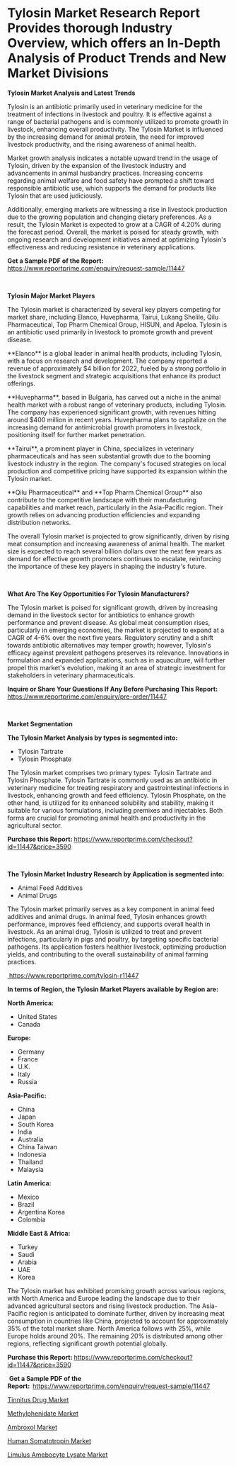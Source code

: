 <p><h1>Tylosin Market Research Report Provides thorough Industry Overview, which offers an In-Depth Analysis of Product Trends and New Market Divisions</h1></p><p><strong>Tylosin Market Analysis and Latest Trends</strong></p>
<p><p>Tylosin is an antibiotic primarily used in veterinary medicine for the treatment of infections in livestock and poultry. It is effective against a range of bacterial pathogens and is commonly utilized to promote growth in livestock, enhancing overall productivity. The Tylosin Market is influenced by the increasing demand for animal protein, the need for improved livestock productivity, and the rising awareness of animal health.</p><p>Market growth analysis indicates a notable upward trend in the usage of Tylosin, driven by the expansion of the livestock industry and advancements in animal husbandry practices. Increasing concerns regarding animal welfare and food safety have prompted a shift toward responsible antibiotic use, which supports the demand for products like Tylosin that are used judiciously.</p><p>Additionally, emerging markets are witnessing a rise in livestock production due to the growing population and changing dietary preferences. As a result, the Tylosin Market is expected to grow at a CAGR of 4.20% during the forecast period. Overall, the market is poised for steady growth, with ongoing research and development initiatives aimed at optimizing Tylosin's effectiveness and reducing resistance in veterinary applications.</p></p>
<p><strong>Get a Sample PDF of the Report:&nbsp;</strong> <a href="https://www.reportprime.com/enquiry/request-sample/11447?utm_campaign=1999&utm_medium=2&utm_source=Github&utm_content=ia&utm_term=20032025&utm_id=tylosin">https://www.reportprime.com/enquiry/request-sample/11447</a></p>
<p>&nbsp;</p>
<p><strong>Tylosin Major Market Players</strong></p>
<p><p>The Tylosin market is characterized by several key players competing for market share, including Elanco, Huvepharma, Tairui, Lukang Shelile, Qilu Pharmaceutical, Top Pharm Chemical Group, HISUN, and Apeloa. Tylosin is an antibiotic used primarily in livestock to promote growth and prevent disease.</p><p>**Elanco** is a global leader in animal health products, including Tylosin, with a focus on research and development. The company reported a revenue of approximately $4 billion for 2022, fueled by a strong portfolio in the livestock segment and strategic acquisitions that enhance its product offerings.</p><p>**Huvepharma**, based in Bulgaria, has carved out a niche in the animal health market with a robust range of veterinary products, including Tylosin. The company has experienced significant growth, with revenues hitting around $400 million in recent years. Huvepharma plans to capitalize on the increasing demand for antimicrobial growth promoters in livestock, positioning itself for further market penetration.</p><p>**Tairui**, a prominent player in China, specializes in veterinary pharmaceuticals and has seen substantial growth due to the booming livestock industry in the region. The company's focused strategies on local production and competitive pricing have supported its expansion within the Tylosin market.</p><p>**Qilu Pharmaceutical** and **Top Pharm Chemical Group** also contribute to the competitive landscape with their manufacturing capabilities and market reach, particularly in the Asia-Pacific region. Their growth relies on advancing production efficiencies and expanding distribution networks.</p><p>The overall Tylosin market is projected to grow significantly, driven by rising meat consumption and increasing awareness of animal health. The market size is expected to reach several billion dollars over the next few years as demand for effective growth promoters continues to escalate, reinforcing the importance of these key players in shaping the industry's future.</p></p>
<p>&nbsp;</p>
<p><strong>What Are The Key Opportunities For Tylosin Manufacturers?</strong></p>
<p><p>The Tylosin market is poised for significant growth, driven by increasing demand in the livestock sector for antibiotics to enhance growth performance and prevent disease. As global meat consumption rises, particularly in emerging economies, the market is projected to expand at a CAGR of 4-6% over the next five years. Regulatory scrutiny and a shift towards antibiotic alternatives may temper growth; however, Tylosin's efficacy against prevalent pathogens preserves its relevance. Innovations in formulation and expanded applications, such as in aquaculture, will further propel this market's evolution, making it an area of strategic investment for stakeholders in veterinary pharmaceuticals.</p></p>
<p><strong>Inquire or Share Your Questions If Any Before Purchasing This Report:</strong> <a href="https://www.reportprime.com/enquiry/pre-order/11447?utm_campaign=1999&utm_medium=2&utm_source=Github&utm_content=ia&utm_term=20032025&utm_id=tylosin">https://www.reportprime.com/enquiry/pre-order/11447</a></p>
<p>&nbsp;</p>
<p><strong>Market Segmentation</strong></p>
<p><strong>The Tylosin Market Analysis by types is segmented into:</strong></p>
<p><ul><li>Tylosin Tartrate</li><li>Tylosin Phosphate</li></ul></p>
<p><p>The Tylosin market comprises two primary types: Tylosin Tartrate and Tylosin Phosphate. Tylosin Tartrate is commonly used as an antibiotic in veterinary medicine for treating respiratory and gastrointestinal infections in livestock, enhancing growth and feed efficiency. Tylosin Phosphate, on the other hand, is utilized for its enhanced solubility and stability, making it suitable for various formulations, including premixes and injectables. Both forms are crucial for promoting animal health and productivity in the agricultural sector.</p></p>
<p><strong>Purchase this Report:&nbsp;</strong><a href="https://www.reportprime.com/checkout?id=11447&price=3590&utm_campaign=1999&utm_medium=2&utm_source=Github&utm_content=ia&utm_term=20032025&utm_id=tylosin">https://www.reportprime.com/checkout?id=11447&price=3590</a></p>
<p>&nbsp;</p>
<p><strong>The Tylosin Market Industry Research by Application is segmented into:</strong></p>
<p><ul><li>Animal Feed Additives</li><li>Animal Drugs</li></ul></p>
<p><p>The Tylosin market primarily serves as a key component in animal feed additives and animal drugs. In animal feed, Tylosin enhances growth performance, improves feed efficiency, and supports overall health in livestock. As an animal drug, Tylosin is utilized to treat and prevent infections, particularly in pigs and poultry, by targeting specific bacterial pathogens. Its application fosters healthier livestock, optimizing production yields, and contributing to the overall sustainability of animal farming practices.</p></p>
<p><a href="https://www.reportprime.com/tylosin-r11447?utm_campaign=1999&utm_medium=2&utm_source=Github&utm_content=ia&utm_term=20032025&utm_id=tylosin">&nbsp;https://www.reportprime.com/tylosin-r11447</a></p>
<p><strong>In terms of Region, the Tylosin Market Players available by Region are:</strong></p>
<p>
    <p> <strong> North America: </strong>
        <ul>
            <li>United States</li>
            <li>Canada</li>
        </ul>
        </p> 
    <p> <strong> Europe: </strong>
        <ul>
            <li>Germany</li>
            <li>France</li>
            <li>U.K.</li>
            <li>Italy</li>
            <li>Russia</li>
        </ul>
        </p> 
    <p> <strong> Asia-Pacific: </strong>
        <ul>
            <li>China</li>
            <li>Japan</li>
            <li>South Korea</li>
            <li>India</li>
            <li>Australia</li>
            <li>China Taiwan</li>
            <li>Indonesia</li>
            <li>Thailand</li>
            <li>Malaysia</li>
        </ul>
        </p> 
    <p> <strong> Latin America: </strong>
        <ul>
            <li>Mexico</li>
            <li>Brazil</li>
            <li>Argentina Korea</li>
            <li>Colombia</li>
        </ul>
        </p> 
    <p> <strong> Middle East & Africa: </strong>
        <ul>
            <li>Turkey</li>
            <li>Saudi</li>
            <li>Arabia</li>
            <li>UAE</li>
            <li>Korea</li>
        </ul>
    </p>
    </p>
<p><p>The Tylosin market has exhibited promising growth across various regions, with North America and Europe leading the landscape due to their advanced agricultural sectors and rising livestock production. The Asia-Pacific region is anticipated to dominate further, driven by increasing meat consumption in countries like China, projected to account for approximately 35% of the total market share. North America follows with 25%, while Europe holds around 20%. The remaining 20% is distributed among other regions, reflecting significant growth potential globally.</p></p>
<p><strong>Purchase this Report: </strong><a href="https://www.reportprime.com/checkout?id=11447&price=3590&utm_campaign=1999&utm_medium=2&utm_source=Github&utm_content=ia&utm_term=20032025&utm_id=tylosin">https://www.reportprime.com/checkout?id=11447&price=3590</a></p>
<p>&nbsp;<strong>Get a Sample PDF of the Report:&nbsp;&nbsp;</strong><a href="https://www.reportprime.com/enquiry/request-sample/11447?utm_campaign=1999&utm_medium=2&utm_source=Github&utm_content=ia&utm_term=20032025&utm_id=tylosin">https://www.reportprime.com/enquiry/request-sample/11447</a></p>
<p><strong></strong></p>
<p><p><a href="https://github.com/vandelmanize/Market-Research-Report-List-1/blob/main/tinnitus-drug-market.md?utm_campaign=1999&utm_medium=2&utm_source=Github&utm_content=ia&utm_term=20032025&utm_id=tylosin">Tinnitus Drug Market</a></p><p><a href="https://github.com/sentoljinqiu/Market-Research-Report-List-1/blob/main/methylphenidate-market.md?utm_campaign=1999&utm_medium=2&utm_source=Github&utm_content=ia&utm_term=20032025&utm_id=tylosin">Methylphenidate Market</a></p><p><a href="https://github.com/saribuissawi/Market-Research-Report-List-1/blob/main/ambroxol-market.md?utm_campaign=1999&utm_medium=2&utm_source=Github&utm_content=ia&utm_term=20032025&utm_id=tylosin">Ambroxol Market</a></p><p><a href="https://github.com/gilerzelko7a/Market-Research-Report-List-1/blob/main/human-somatotropin-market.md?utm_campaign=1999&utm_medium=2&utm_source=Github&utm_content=ia&utm_term=20032025&utm_id=tylosin">Human Somatotropin Market</a></p><p><a href="https://github.com/kecixayaab/Market-Research-Report-List-1/blob/main/limulus-amebocyte-lysate-market.md?utm_campaign=1999&utm_medium=2&utm_source=Github&utm_content=ia&utm_term=20032025&utm_id=tylosin">Limulus Amebocyte Lysate Market</a></p></p>
